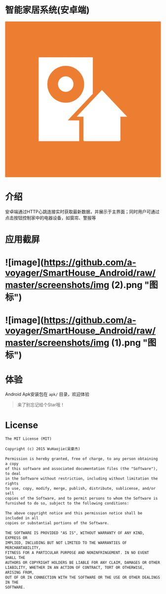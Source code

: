 # 智能家居系统(安卓端)

![image](https://github.com/a-voyager/SmartHouse_Android/raw/master/screenshots/icon.png "图标")

# 介绍
安卓端通过HTTP心跳连接实时获取最新数据，并展示于主界面；同时用户可通过点击按钮控制家中的电器设备，如窗帘、警报等

# 应用截屏
# ![image](https://github.com/a-voyager/SmartHouse_Android/raw/master/screenshots/img (2).png "图标")

# ![image](https://github.com/a-voyager/SmartHouse_Android/raw/master/screenshots/img (1).png "图标")

# 体验
Android Apk安装包在 `apk/` 目录，欢迎体验

> 来了别忘记给个Star哦！

# License
    The MIT License (MIT)

    Copyright (c) 2015 WuHaojie(吴豪杰)

    Permission is hereby granted, free of charge, to any person obtaining a copy
    of this software and associated documentation files (the "Software"), to deal
    in the Software without restriction, including without limitation the rights
    to use, copy, modify, merge, publish, distribute, sublicense, and/or sell
    copies of the Software, and to permit persons to whom the Software is
    furnished to do so, subject to the following conditions:

    The above copyright notice and this permission notice shall be included in all
    copies or substantial portions of the Software.

    THE SOFTWARE IS PROVIDED "AS IS", WITHOUT WARRANTY OF ANY KIND, EXPRESS OR
    IMPLIED, INCLUDING BUT NOT LIMITED TO THE WARRANTIES OF MERCHANTABILITY,
    FITNESS FOR A PARTICULAR PURPOSE AND NONINFRINGEMENT. IN NO EVENT SHALL THE
    AUTHORS OR COPYRIGHT HOLDERS BE LIABLE FOR ANY CLAIM, DAMAGES OR OTHER
    LIABILITY, WHETHER IN AN ACTION OF CONTRACT, TORT OR OTHERWISE, ARISING FROM,
    OUT OF OR IN CONNECTION WITH THE SOFTWARE OR THE USE OR OTHER DEALINGS IN THE
    SOFTWARE.
